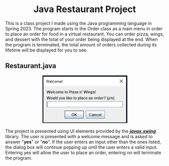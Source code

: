 <div align="center">
<h1>Java Restaurant Project</h1>
</div>

This is a class project I made using the Java programming language in Spring 2023. The program starts in the Order class as a main menu in order to place an order for food in a virtual restaurant. You can order pizza, wings, and dessert with the total of your order being displayed at the end. When the program is terminated, the total amount of orders collected during its lifetime will be displayed for you to see.

## Restaurant.java
<p align="center">
  <img src="docs/showcase/javaproject1.JPG"/>
</p>

The project is presented using UI elements provided by the <ins>***javax.swing***</ins> library. The user is presented with a welcome message and is asked to answer "**yes**" or "**no**". If the user enters an input other than the ones listed, the dialog box will continue popping up until the user enters a valid input. Entering yes will allow the user to place an order, entering no will terminate the program.
